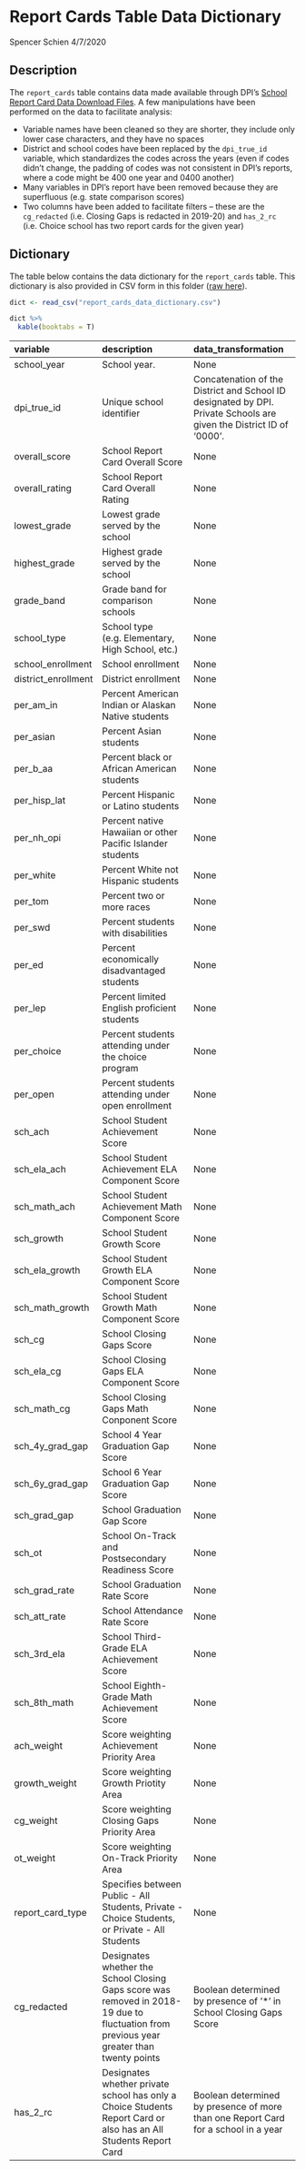 Report Cards Table Data Dictionary
================
Spencer Schien
4/7/2020

## Description

The `report_cards` table contains data made available through DPI’s
[School Report Card Data Download
Files](https://apps2.dpi.wi.gov/reportcards/). A few manipulations have
been performed on the data to facilitate analysis:

  - Variable names have been cleaned so they are shorter, they include
    only lower case characters, and they have no spaces
  - District and school codes have been replaced by the `dpi_true_id`
    variable, which standardizes the codes across the years (even if
    codes didn’t change, the padding of codes was not consistent in
    DPI’s reports, where a code might be 400 one year and 0400
    another)
  - Many variables in DPI’s report have been removed because they are
    superfluous (e.g. state comparison scores)
  - Two columns have been added to facilitate filters – these are the
    `cg_redacted` (i.e. Closing Gaps is redacted in 2019-20) and
    `has_2_rc` (i.e. Choice school has two report cards for the given
    year)

## Dictionary

The table below contains the data dictionary for the `report_cards`
table. This dictionary is also provided in CSV form in this folder ([raw
here](https://raw.githubusercontent.com/cityforwardcollective/wi_schools/master/data_dictionaries/report_cards/report_cards_data_dictionary.csv)).

``` r
dict <- read_csv("report_cards_data_dictionary.csv")

dict %>%
  kable(booktabs = T)
```

| variable             | description                                                                                                                              | data\_transformation                                                                                                |
| :------------------- | :--------------------------------------------------------------------------------------------------------------------------------------- | :------------------------------------------------------------------------------------------------------------------ |
| school\_year         | School year.                                                                                                                             | None                                                                                                                |
| dpi\_true\_id        | Unique school identifier                                                                                                                 | Concatenation of the District and School ID designated by DPI. Private Schools are given the District ID of ‘0000’. |
| overall\_score       | School Report Card Overall Score                                                                                                         | None                                                                                                                |
| overall\_rating      | School Report Card Overall Rating                                                                                                        | None                                                                                                                |
| lowest\_grade        | Lowest grade served by the school                                                                                                        | None                                                                                                                |
| highest\_grade       | Highest grade served by the school                                                                                                       | None                                                                                                                |
| grade\_band          | Grade band for comparison schools                                                                                                        | None                                                                                                                |
| school\_type         | School type (e.g. Elementary, High School, etc.)                                                                                         | None                                                                                                                |
| school\_enrollment   | School enrollment                                                                                                                        | None                                                                                                                |
| district\_enrollment | District enrollment                                                                                                                      | None                                                                                                                |
| per\_am\_in          | Percent American Indian or Alaskan Native students                                                                                       | None                                                                                                                |
| per\_asian           | Percent Asian students                                                                                                                   | None                                                                                                                |
| per\_b\_aa           | Percent black or African American students                                                                                               | None                                                                                                                |
| per\_hisp\_lat       | Percent Hispanic or Latino students                                                                                                      | None                                                                                                                |
| per\_nh\_opi         | Percent native Hawaiian or other Pacific Islander students                                                                               | None                                                                                                                |
| per\_white           | Percent White not Hispanic students                                                                                                      | None                                                                                                                |
| per\_tom             | Percent two or more races                                                                                                                | None                                                                                                                |
| per\_swd             | Percent students with disabilities                                                                                                       | None                                                                                                                |
| per\_ed              | Percent economically disadvantaged students                                                                                              | None                                                                                                                |
| per\_lep             | Percent limited English proficient students                                                                                              | None                                                                                                                |
| per\_choice          | Percent students attending under the choice program                                                                                      | None                                                                                                                |
| per\_open            | Percent students attending under open enrollment                                                                                         | None                                                                                                                |
| sch\_ach             | School Student Achievement Score                                                                                                         | None                                                                                                                |
| sch\_ela\_ach        | School Student Achievement ELA Component Score                                                                                           | None                                                                                                                |
| sch\_math\_ach       | School Student Achievement Math Component Score                                                                                          | None                                                                                                                |
| sch\_growth          | School Student Growth Score                                                                                                              | None                                                                                                                |
| sch\_ela\_growth     | School Student Growth ELA Component Score                                                                                                | None                                                                                                                |
| sch\_math\_growth    | School Student Growth Math Component Score                                                                                               | None                                                                                                                |
| sch\_cg              | School Closing Gaps Score                                                                                                                | None                                                                                                                |
| sch\_ela\_cg         | School Closing Gaps ELA Component Score                                                                                                  | None                                                                                                                |
| sch\_math\_cg        | School Closing Gaps Math Conponent Score                                                                                                 | None                                                                                                                |
| sch\_4y\_grad\_gap   | School 4 Year Graduation Gap Score                                                                                                       | None                                                                                                                |
| sch\_6y\_grad\_gap   | School 6 Year Graduation Gap Score                                                                                                       | None                                                                                                                |
| sch\_grad\_gap       | School Graduation Gap Score                                                                                                              | None                                                                                                                |
| sch\_ot              | School On-Track and Postsecondary Readiness Score                                                                                        | None                                                                                                                |
| sch\_grad\_rate      | School Graduation Rate Score                                                                                                             | None                                                                                                                |
| sch\_att\_rate       | School Attendance Rate Score                                                                                                             | None                                                                                                                |
| sch\_3rd\_ela        | School Third-Grade ELA Achievement Score                                                                                                 | None                                                                                                                |
| sch\_8th\_math       | School Eighth-Grade Math Achievement Score                                                                                               | None                                                                                                                |
| ach\_weight          | Score weighting Achievement Priority Area                                                                                                | None                                                                                                                |
| growth\_weight       | Score weighting Growth Priotity Area                                                                                                     | None                                                                                                                |
| cg\_weight           | Score weighting Closing Gaps Priority Area                                                                                               | None                                                                                                                |
| ot\_weight           | Score weighting On-Track Priority Area                                                                                                   | None                                                                                                                |
| report\_card\_type   | Specifies between Public - All Students, Private - Choice Students, or Private - All Students                                            | None                                                                                                                |
| cg\_redacted         | Designates whether the School Closing Gaps score was removed in 2018-19 due to fluctuation from previous year greater than twenty points | Boolean determined by presence of ’\*’ in School Closing Gaps Score                                                 |
| has\_2\_rc           | Designates whether private school has only a Choice Students Report Card or also has an All Students Report Card                         | Boolean determined by presence of more than one Report Card for a school in a year                                  |
